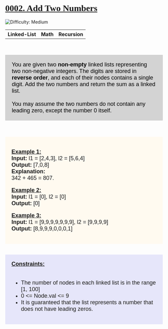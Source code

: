 <!DOCTYPE html>
<html>
    <head></head>
    <body>
        <div style="font-family:Cambria, Cochin, Georgia, Times, 'Times New Roman', serif;"><h1><u>0002. Add Two Numbers</u></h1></div>
        <img src="https://img.shields.io/badge/Difficulty-Medium-orange" alt="Difficulty: Medium">
        <div><table type="1"><th>Linked-List</th><th>Math</th><th>Recursion</th></table></div><br>  
        <div><p style="color: black; font-size: 18px; text-align: left; background-color: lightgray; padding: 20px; border: 1px solid #ccc; font-family: Arial, Helvetica, sans-serif" >
            You are given two <strong>non-empty</strong> linked lists representing two non-negative integers. The digits are stored in <strong>reverse order</strong>, and each of their nodes contains a single digit. Add the two numbers and return the sum as a linked list. <br><br>
            You may assume the two numbers do not contain any leading zero, except the number 0 itself. <br>
        </p></div>
        <br><br>
        <div style="background-color: floralwhite; font-size: 18; font-family: Arial, Helvetica, sans-serif; padding: 20px;">
            <div><p>
                <strong><u>Example 1:</u></strong><br>
                <strong>Input:</strong> l1 = [2,4,3], l2 = [5,6,4] <br>
                <strong>Output:</strong> [7,0,8] <br>
                <strong>Explanation:</strong><br> 342 + 465 = 807. <br>
            </p></div>
            <div><p>
                <strong><u>Example 2:</u></strong><br>
                <strong>Input:</strong> l1 = [0], l2 = [0] <br>
                <strong>Output:</strong> [0] <br>
            </p></div>
            <div><p>
                <strong><u>Example 3:</u></strong><br>
                <strong>Input:</strong> l1 = [9,9,9,9,9,9,9], l2 = [9,9,9,9] <br>
                <strong>Output:</strong> [8,9,9,9,0,0,0,1] <br>
            </p></div>
        </div>
        <br><br>
        <div style="background-color:lavender; font-size: 18; font-family: Arial, Helvetica, sans-serif; padding: 20px;">
            <strong><u>Constraints:</u></strong><br><br>
            <ul>
                <li>The number of nodes in each linked list is in the range [1, 100]</li>
                <li>0 <= Node.val <= 9</li>
                <li>It is guaranteed that the list represents a number that does not have leading zeros.</li>
            </ul>
        </div>
    </body>
</html>
